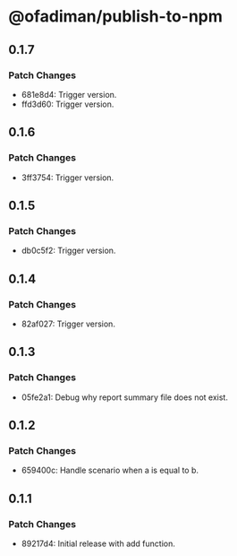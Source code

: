 # @ofadiman/publish-to-npm

## 0.1.7

### Patch Changes

- 681e8d4: Trigger version.
- ffd3d60: Trigger version.

## 0.1.6

### Patch Changes

- 3ff3754: Trigger version.

## 0.1.5

### Patch Changes

- db0c5f2: Trigger version.

## 0.1.4

### Patch Changes

- 82af027: Trigger version.

## 0.1.3

### Patch Changes

- 05fe2a1: Debug why report summary file does not exist.

## 0.1.2

### Patch Changes

- 659400c: Handle scenario when a is equal to b.

## 0.1.1

### Patch Changes

- 89217d4: Initial release with add function.
